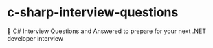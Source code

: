 # c-sharp-interview-questions
🔴 C# Interview Questions and Answered to prepare for your next .NET developer interview
